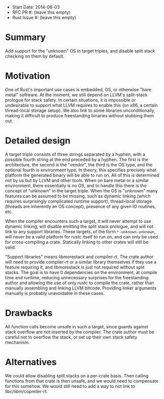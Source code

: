 - Start Date: 2014-06-03
- RFC PR #: (leave this empty)
- Rust Issue #: (leave this empty)

# Summary

Add support for the "unknown" OS in target triples, and disable split stack
checking on them by default.

# Motivation

One of Rust's important use cases is embedded, OS, or otherwise "bare metal"
software. At the moment, we still depend on LLVM's split-stack prologue for
stack safety. In certain situations, it is impossible or undesirable to
support what LLVM requires to enable this (on x86, a certain thread-local
storage setup). We also link to some libraries unconditionally, making it
difficult to produce freestanding binaries without stubbing them out.

# Detailed design

A target triple consists of three strings separated by a hyphen, with a
possible fourth string at the end preceded by a hyphen. The first is the
architecture, the second is the "vendor", the third is the OS type, and the
optional fourth is environment type. In theory, this specifies precisely what
platform the generated binary will be able to run on. All of this is
determined not by us but by LLVM and other tools. When on bare metal or a
similar environment, there essentially is no OS, and to handle this there is
the concept of "unknown" in the target triple.  When the OS is "unknown" many
features can be assumed to be missing, such as dynamic linking (which requires
surprisingly complicated runtime support), thread-local storage (threads are
inherently an OS concept), presence of any given IO routines, etc.

When the compiler encounters such a target, it will never attempt to use
dynamic linking, will disable emitting the split stack prologue, and will not
link to any support libraries. These targets, of the form `*-unknown-unknown`,
will never be a valid platform for rustc itself to run on, and can only be
used for cross-compiling a crate. Statically linking to other crates will
still be valid.

"Support libraries" means libmorestack and compiler-rt. The crate author will
need to provide compiler-rt or a similar library themselves if they use a
feature requiring it, and libmorestack is just not required without split
stacks. The goal is to have 0 dependencies on the environment, at compile time
and runtime, reducing unnecessary surprises for the freestanding author and
allowing the use of only rustc to compile the crate, rather than manually
assembling and linking LLVM bitcode. Providing linker arguments manually is
probably unavoidable in these cases.

# Drawbacks

All function calls become unsafe in such a target, since guards against stack
overflow are not inserted by the compiler. The crate author must be careful
not to overflow the stack, or set up their own stack safety mechanism.

# Alternatives

We could allow disabling split stacks on a per-crate basis. Then calling
functions from that crate is then unsafe, and we would need to compensate for
this somehow. We would still need to add a way to not link to
libc/libm/copmiler-rt.
